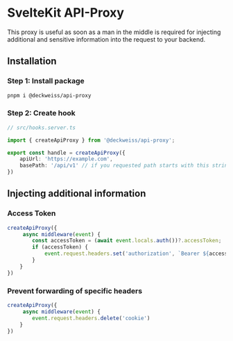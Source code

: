 # SvelteKit API-Proxy
This proxy is useful as soon as a man in the middle is required for injecting additional and sensitive information into the request to your backend.

## Installation

### Step 1: Install package
```sh
pnpm i @deckweiss/api-proxy
```

### Step 2: Create hook
```typescript
// src/hooks.server.ts

import { createApiProxy } from '@deckweiss/api-proxy';

export const handle = createApiProxy({
    apiUrl: 'https://example.com',
    basePath: '/api/v1' // if you requested path starts with this string, then it gets forwarded to {apiUrl}
})
```

## Injecting additional information

### Access Token
```typescript
createApiProxy({
     async middleware(event) {
        const accessToken = (await event.locals.auth())?.accessToken;
        if (accessToken) {
            event.request.headers.set('authorization', `Bearer ${accessToken}`);
        }
    }
})
```

### Prevent forwarding of specific headers
```typescript
createApiProxy({
     async middleware(event) {
        event.request.headers.delete('cookie')
    }
})
```
